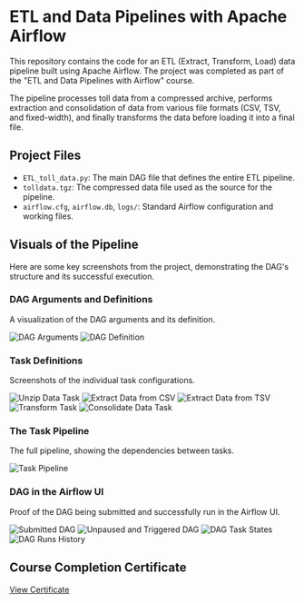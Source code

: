 # ETL and Data Pipelines with Apache Airflow

This repository contains the code for an ETL (Extract, Transform, Load) data pipeline built using Apache Airflow. The project was completed as part of the "ETL and Data Pipelines with Airflow" course.

The pipeline processes toll data from a compressed archive, performs extraction and consolidation of data from various file formats (CSV, TSV, and fixed-width), and finally transforms the data before loading it into a final file.

## Project Files

* `ETL_toll_data.py`: The main DAG file that defines the entire ETL pipeline.
* `tolldata.tgz`: The compressed data file used as the source for the pipeline.
* `airflow.cfg`, `airflow.db`, `logs/`: Standard Airflow configuration and working files.

## Visuals of the Pipeline

Here are some key screenshots from the project, demonstrating the DAG's structure and its successful execution.

### DAG Arguments and Definitions
A visualization of the DAG arguments and its definition.

![DAG Arguments](images_steps/dag_args.png)
![DAG Definition](images_steps/dag_definition.png)

### Task Definitions
Screenshots of the individual task configurations.

![Unzip Data Task](images_steps/unzip_data.png)
![Extract Data from CSV](images_steps/extract_data_from_csv.png)
![Extract Data from TSV](images_steps/extract_data_from_tsv.png)
![Transform Task](images_steps/transform.png)
![Consolidate Data Task](images_steps/consolidate_data.png)

### The Task Pipeline
The full pipeline, showing the dependencies between tasks.

![Task Pipeline](images_steps/task_pipeline.png)

### DAG in the Airflow UI
Proof of the DAG being submitted and successfully run in the Airflow UI.

![Submitted DAG](images_steps/submit_dag.png)
![Unpaused and Triggered DAG](images_steps/unpause_trigger_dag.png)
![DAG Task States](images_steps/dag_tasks.png)
![DAG Runs History](images_steps/dag_runs.png)

## Course Completion Certificate

[View Certificate](Certificate/ETL%20and%20Data%20Pipelines%20with%20Airflow.pdf)

